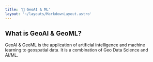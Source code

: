 ```yaml
---
title: '🧠 GeoAI & ML'
layout: '~/layouts/MarkdownLayout.astro'
---
```


## What is GeoAI & GeoML?

GeoAI & GeoML is the application of artificial intelligence and machine learning to geospatial data. It is a combination of Geo Data Science and AI/ML.